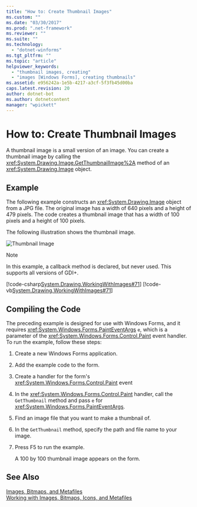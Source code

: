 ```yaml
---
title: "How to: Create Thumbnail Images"
ms.custom: ""
ms.date: "03/30/2017"
ms.prod: ".net-framework"
ms.reviewer: ""
ms.suite: ""
ms.technology: 
  - "dotnet-winforms"
ms.tgt_pltfrm: ""
ms.topic: "article"
helpviewer_keywords: 
  - "thumbnail images, creating"
  - "images [Windows Forms], creating thumbnails"
ms.assetid: e956242a-1e5b-4217-a3cf-5f3fb45d00ba
caps.latest.revision: 20
author: dotnet-bot
ms.author: dotnetcontent
manager: "wpickett"
---
```

# How to: Create Thumbnail Images
A thumbnail image is a small version of an image. You can create a thumbnail image by calling the <xref:System.Drawing.Image.GetThumbnailImage%2A> method of an <xref:System.Drawing.Image> object.  
  
## Example  
 The following example constructs an <xref:System.Drawing.Image> object from a JPG file. The original image has a width of 640 pixels and a height of 479 pixels. The code creates a thumbnail image that has a width of 100 pixels and a height of 100 pixels.  
  
 The following illustration shows the thumbnail image.  
  
 ![Thumbnail Image](../../../../docs/framework/winforms/advanced/media/thumbnail1.png "Thumbnail1")  
  
> [!NOTE]
>  In this example, a callback method is declared, but never used. This supports all versions of GDI+.  
  
 [!code-csharp[System.Drawing.WorkingWithImages#71](../../../../samples/snippets/csharp/VS_Snippets_Winforms/System.Drawing.WorkingWithImages/CS/Class1.cs#71)]
 [!code-vb[System.Drawing.WorkingWithImages#71](../../../../samples/snippets/visualbasic/VS_Snippets_Winforms/System.Drawing.WorkingWithImages/VB/Class1.vb#71)]  
  
## Compiling the Code  
 The preceding example is designed for use with Windows Forms, and it requires <xref:System.Windows.Forms.PaintEventArgs> `e`, which is a parameter of the <xref:System.Windows.Forms.Control.Paint> event handler. To run the example, follow these steps:  
  
1.  Create a new Windows Forms application.  
  
2.  Add the example code to the form.  
  
3.  Create a handler for the form's <xref:System.Windows.Forms.Control.Paint> event  
  
4.  In the <xref:System.Windows.Forms.Control.Paint> handler, call the `GetThumbnail` method and pass `e` for <xref:System.Windows.Forms.PaintEventArgs>.  
  
5.  Find an image file that you want to make a thumbnail of.  
  
6.  In the `GetThumbnail` method, specify the path and file name to your image.  
  
7.  Press F5 to run the example.  
  
     A 100 by 100 thumbnail image appears on the form.  
  
## See Also  
 [Images, Bitmaps, and Metafiles](../../../../docs/framework/winforms/advanced/images-bitmaps-and-metafiles.md)   
 [Working with Images, Bitmaps, Icons, and Metafiles](../../../../docs/framework/winforms/advanced/working-with-images-bitmaps-icons-and-metafiles.md)
